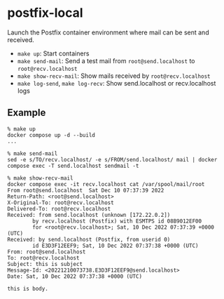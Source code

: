 # postfix-local
Launch the Postfix container environment where mail can be sent and received.

* `make up`: Start containers
* `make send-mail`: Send a test mail from `root@send.localhost` to `root@recv.localhost`
* `make show-recv-mail`: Show mails received by `root@recv.localhost`
* `make log-send`, `make log-recv`: Show send.localhost or recv.localhost logs

## Example
```
% make up
docker compose up -d --build
...

% make send-mail
sed -e s/TO/recv.localhost/ -e s/FROM/send.localhost/ mail | docker compose exec -T send.localhost sendmail -t

% make show-recv-mail
docker compose exec -it recv.localhost cat /var/spool/mail/root
From root@send.localhost  Sat Dec 10 07:37:39 2022
Return-Path: <root@send.localhost>
X-Original-To: root@recv.localhost
Delivered-To: root@recv.localhost
Received: from send.localhost (unknown [172.22.0.2])
        by recv.localhost (Postfix) with ESMTPS id 08B9012EF00
        for <root@recv.localhost>; Sat, 10 Dec 2022 07:37:39 +0000 (UTC)
Received: by send.localhost (Postfix, from userid 0)
        id E3D3F12EEF9; Sat, 10 Dec 2022 07:37:38 +0000 (UTC)
From: root@send.localhost
To: root@recv.localhost
Subject: this is subject
Message-Id: <20221210073738.E3D3F12EEF9@send.localhost>
Date: Sat, 10 Dec 2022 07:37:38 +0000 (UTC)

this is body.

```
